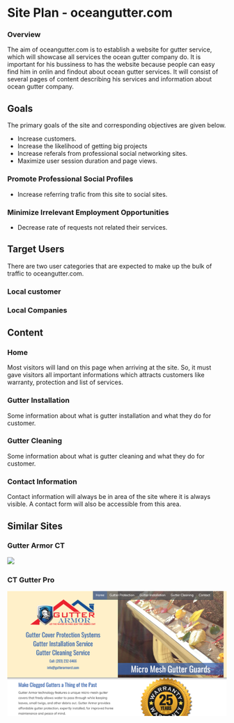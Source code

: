 # Site Plan - oceangutter.com

### Overview
The aim of oceangutter.com is to establish a website for gutter service, which will showcase all services the ocean gutter company do.
It is important for his bussiness to has the website because people can easy find him in onlin and findout about ocean gutter services. 
It will consist of several pages of content describing his services and information about ocean gutter company.

## Goals
The primary goals of the site and corresponding objectives are given below.
* Increase customers.
* Increase the likelihood of getting big projects
* Increase referals from professional social networking sites.
* Maximize user session duration and page views.

### Promote Professional Social Profiles
* Increase referring trafic from this site to social sites.

### Minimize Irrelevant Employment Opportunities
* Decrease rate of requests not related their services.

## Target Users
There are two user categories that are expected to make up the bulk of traffic to oceangutter.com.

### Local customer 

### Local Companies

## Content
### Home
Most visitors will land on this page when arriving at the site. So, it must gave visitors all important informations which attracts customers like warranty, protection and list of services. 

### Gutter Installation
Some information about what is gutter installation and what they do for customer.

### Gutter Cleaning
Some information about what is gutter cleaning and what they do for customer.

### Contact Information
Contact information will always be in area of the site where it is always visible. A contact form will also be accessible from this area.

## Similar Sites

### Gutter Armor CT
![](img/CTsite.png)

### CT Gutter Pro
![](img/gutterarmorct.png)
